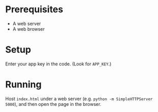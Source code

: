 # Prerequisites

* A web server
* A web browser

# Setup

Enter your app key in the code. (Look for `APP_KEY`.)

# Running

Host `index.html` under a web server (e.g. `python -m SimpleHTTPServer 5000`), and then open the page in the browser.
